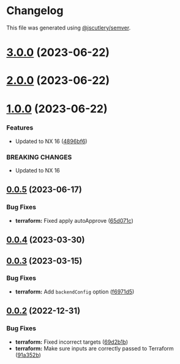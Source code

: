 # Changelog

This file was generated using [@jscutlery/semver](https://github.com/jscutlery/semver).

# [3.0.0](https://github.com/TriPSs/nx-extend/compare/terraform@2.0.0...terraform@3.0.0) (2023-06-22)



# [2.0.0](https://github.com/TriPSs/nx-extend/compare/terraform@1.0.0...terraform@2.0.0) (2023-06-22)



# [1.0.0](https://github.com/TriPSs/nx-extend/compare/terraform@0.0.5...terraform@1.0.0) (2023-06-22)


### Features

* Updated to NX 16 ([4896bf6](https://github.com/TriPSs/nx-extend/commit/4896bf66940e1b69e0f2e3971a7864a1da20b2ef))


### BREAKING CHANGES

* Updated to NX 16



## [0.0.5](https://github.com/TriPSs/nx-extend/compare/terraform@0.0.4...terraform@0.0.5) (2023-06-17)


### Bug Fixes

* **terraform:** Fixed apply autoApprove ([65d071c](https://github.com/TriPSs/nx-extend/commit/65d071c7e4b0eeb49632477204ac70369ae0f32c))



## [0.0.4](https://github.com/TriPSs/nx-extend/compare/terraform@0.0.3...terraform@0.0.4) (2023-03-30)



## [0.0.3](https://github.com/TriPSs/nx-extend/compare/terraform@0.0.2...terraform@0.0.3) (2023-03-15)


### Bug Fixes

* **terraform:** Add `backendConfig` option ([f6971d5](https://github.com/TriPSs/nx-extend/commit/f6971d54c26e1ac30f726b6917ed9dde51cb5f42))



## [0.0.2](https://github.com/TriPSs/nx-extend/compare/terraform@0.0.1...terraform@0.0.2) (2022-12-31)


### Bug Fixes

* **terraform:** Fixed incorrect targets ([69d2b1b](https://github.com/TriPSs/nx-extend/commit/69d2b1b949d019319c641b143b671243dffc821b))
* **terraform:** Make sure inputs are correctly passed to Terraform ([91a352b](https://github.com/TriPSs/nx-extend/commit/91a352b212755f080bb6bae4ca1d0a05e4e548dd))
